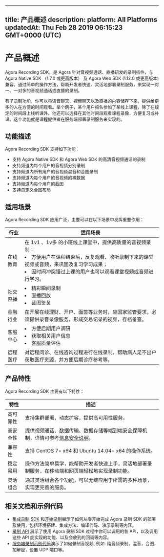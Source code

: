 
---
title: 产品概述
description: 
platform: All Platforms
updatedAt: Thu Feb 28 2019 06:15:23 GMT+0000 (UTC)
---
# 产品概述
Agora Recording SDK，是 Agora 针对音视频通话、直播研发的录制插件，与 Agora Native SDK （1.7.0 或更高版本） 及 Agora Web SDK \(1.12.0 或更高版本\) 兼容，通过简单的操作方法，帮助开发者快速、灵活地部署录制服务，来实现一对一、一对多的音视频通话或直播的录制。

有了录制功能，你可以将语音聊天、视频聊天以及直播的内容储存下来，提供给更多的人在方便的时间观看。举个例子，某个用户报名参加了某线上课程，除了在规定的时间段上线听课外，他还可以选择在其他时间段观看课程录像，方便复习或补课。这个功能就是课程提供者在服务端部署录制服务来实现的。

## 功能描述

Agora Recording SDK 支持如下功能：

- 支持 Agora Native SDK 和 Agora Web SDK 的高清音视频通话的录制
- 支持频道内每个用户的音视频分别录制
- 支持频道内所有用户的音视频混音和合图录制
- 支持频道内每个用户的音视频的裸数据
- 支持频道内每个用户的截图
- 支持自定义合图布局

## 适用场景

Agora Recording SDK 应用广泛，主要可以在以下场景中发挥重要作用：

| 行业     | 适用场景                                                     |
| -------- | ------------------------------------------------------------ |
| 在线教育 | 在 1v1 、1v多 的小班线上课堂中，提供高质量的音视频录制：<br/><li>方便用户在课程结束后，反复观看、收听录制下来的课堂视频或音频，来巩固及复习学习成果；<li>因时间冲突错过上课的用户也可以观看课堂视频或音频进行学习。 |
| 社交直播 | <li>精彩瞬间录制<li>直播回放<li>截图鉴黄                     |
| 金融行业 | 在开展在线理财、开户、面签等业务时，应国家监管要求，必须提供录音录像服务，形成交易记录的视频，存档备查。 |
| 客服中心 | <li>方便后期用户调研<li>获取相关用户信息<li>客服质量评估     |
| 远程医疗 | 对远程问诊、在线咨询过程进行在线录制，帮助病人足不出户获取医疗资源，并方便后期诊疗参考等。 |

## 产品特性

Agora Recording SDK 主要有以下特性：

| 特性     | 描述                                                         |
| -------- | ------------------------------------------------------------ |
| 高可靠性 | 支持集群部署，动态扩容，提供高可用性服务。                   |
| 高安全性 | 提供视频通话、数据传输、数据存储等端到端安全保障机制，详情可参考[信息安全说明](../../cn/Agora%20Platform/security.md)。 |
| 兼容性   | 支持 CentOS 7+ x64 和 Ubuntu 14.04+ x64 的操作系统。         |
| 稳定易用 | 操作方法简单易学，能帮助开发者快速上手，灵活地部署录制服务，在移动端和网页端轻松地实现录制功能。 |
| 灵活组合 | 通过灵活组合各个功能，可以无缝应用于所需的多种场景，实现更完善的服务。 |

## 相关文档和示例代码

- [集成录制 SDK](../../cn/Quickstart%20Guide/recording_integrate_cpp.md) 和[开始录制](../../cn/Quickstart%20Guide/recording_cmd_cpp.md)展示了如何从零开始完成 Agora 录制 SDK 的部署及使用，包括环境搭建、集成方法、编译代码、演示录制等内容。
- [录制 API](https://docs.agora.io/cn/Recording/API%20Reference/recording_cpp/index.html) 展示了使用 Agora 录制 SDK 过程中你可以调用的各 API，以及调用这些 API 能实现的功能、以及会收到的回调等内容。
- [服务端录制示例代码](https://github.com/AgoraIO/Basic-Recording/blob/master/Agora-LinuxServer-Recording/README_zh.md)演示了如何录制音视频, 例如: 纯音频录制，混音，合图，加解密，设置 UDP 端口等。
